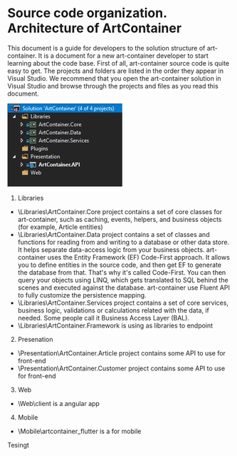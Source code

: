 # Source code organization. Architecture of ArtContainer
This document is a guide for developers to the solution structure of art-container. It is a document for a new art-container developer to start learning about the code base. First of all, art-container source code is quite easy to get. The projects and folders are listed in the order they appear in Visual Studio. We recommend that you open the art-container solution in Visual Studio and browse through the projects and files as you read this document.

![image source code](https://github.com/JoeyTribbiani1995/ArtContainer/blob/master/documents/images/soucrecode.PNG)

1. Libraries
- \Libraries\ArtContainer.Core project contains a set of core classes for art-container, such as caching, events, helpers, and business objects (for example, Article entities)
- \Libraries\ArtContainer.Data project contains a set of classes and functions for reading from and writing to a database or other data store. It helps separate data-access logic from your business objects. art-container uses the Entity Framework (EF) Code-First approach. It allows you to define entities in the source code, and then get EF to generate the database from that. That's why it's called Code-First. You can then query your objects using LINQ, which gets translated to SQL behind the scenes and executed against the database. art-container use Fluent API to fully customize the persistence mapping.
- \Libraries\ArtContainer.Services project contains a set of core services, business logic, validations or calculations related with the data, if needed. Some people call it Business Access Layer (BAL).
- \Libraries\ArtContainer.Framework is using as libraries to endpoint
2. Presenation
- \Presentation\ArtContainer.Article project contains some API to use for front-end
- \Presentation\ArtContainer.Customer project contains some API to use for front-end
3. Web
- \Web\client is a angular app
4. Mobile
- \Mobile\artcontainer_flutter is a for mobile

Tesingt